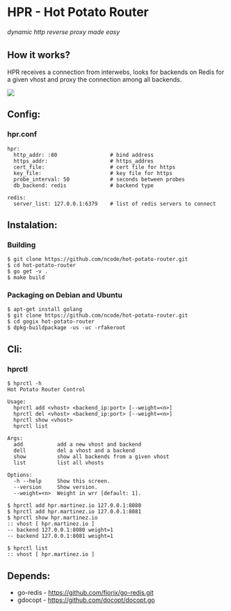 # HPR - Hot Potato Router
###### dynamic http reverse proxy made easy 
## How it works?

HPR receives a connection from interwebs, looks for backends on Redis for a given vhost and proxy the connection among all backends.

<img src="https://raw.github.com/ncode/hot-potato-router/master/hpr.png">

## Config:
### hpr.conf

    hpr:
      http_addr: :80                 # bind address
      https_addr:                    # https_addres
      cert_file:                     # cert file for https
      key_file:                      # key file for https
      probe_interval: 50             # seconds between probes
      db_backend: redis              # backend type

    redis:
      server_list: 127.0.0.1:6379    # list of redis servers to connect

## Instalation:
### Building

    $ git clone https://github.com/ncode/hot-potato-router.git
    $ cd hot-potato-router
    $ go get -v .
    $ make build

### Packaging on Debian and Ubuntu

    $ apt-get install golang
    $ git clone https://github.com/ncode/hot-potato-router.git
    $ cd gogix hot-potato-router
    $ dpkg-buildpackage -us -uc -rfakeroot

## Cli:
### hprctl

    $ hprctl -h
    Hot Potato Router Control

    Usage:
      hprctl add <vhost> <backend_ip:port> [--weight=<n>]
      hprctl del <vhost> <backend_ip:port> [--weight=<n>]
      hprctl show <vhost>
      hprctl list

    Args:
      add           add a new vhost and backend
      dell          del a vhost and a backend
      show          show all backends from a given vhost
      list          list all vhosts

    Options:
      -h --help     Show this screen.
      --version     Show version.
      --weight=<n>  Weight in wrr [default: 1].

    $ hprctl add hpr.martinez.io 127.0.0.1:8080
    $ hprctl add hpr.martinez.io 127.0.0.1:8081
    $ hprctl show hpr.martinez.io
    :: vhost [ hpr.martinez.io ]
    -- backend 127.0.0.1:8080 weight=1
    -- backend 127.0.0.1:8081 weight=1

    $ hprctl list
    :: vhost [ hpr.martinez.io ]

## Depends:
* go-redis - https://github.com/fiorix/go-redis.git
* gdocopt  - https://github.com/docopt/docopt.go
